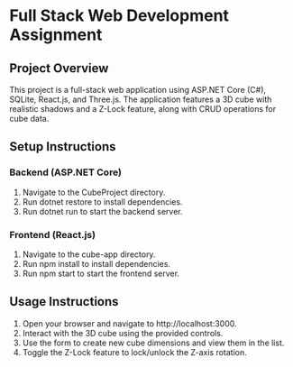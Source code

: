 # Full Stack Web Development Assignment

## Project Overview

This project is a full-stack web application using ASP.NET Core (C#), SQLite, React.js, and Three.js. The application features a 3D cube with realistic shadows and a Z-Lock feature, along with CRUD operations for cube data.

## Setup Instructions

### Backend (ASP.NET Core)

1. Navigate to the CubeProject directory.
2. Run dotnet restore to install dependencies.
3. Run dotnet run to start the backend server.

### Frontend (React.js)

1. Navigate to the cube-app directory.
2. Run npm install to install dependencies.
3. Run npm start to start the frontend server.

## Usage Instructions

1. Open your browser and navigate to http://localhost:3000.
2. Interact with the 3D cube using the provided controls.
3. Use the form to create new cube dimensions and view them in the list.
4. Toggle the Z-Lock feature to lock/unlock the Z-axis rotation.
